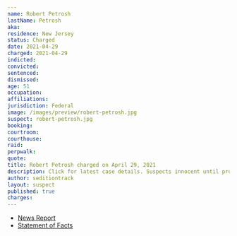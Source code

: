 ```yaml
---
name: Robert Petrosh
lastName: Petrosh
aka:
residence: New Jersey
status: Charged
date: 2021-04-29
charged: 2021-04-29
indicted:
convicted: 
sentenced: 
dismissed: 
age: 51
occupation:
affiliations:
jurisdiction: Federal
image: /images/preview/robert-petrosh.jpg
suspect: robert-petrosh.jpg
booking:
courtroom:
courthouse:
raid:
perpwalk:
quote:
title: Robert Petrosh charged on April 29, 2021
description: Click for latest case details. Suspects innocent until proven guilty.
author: seditiontrack
layout: suspect
published: true
charges:
---
```

- [News Report](https://www.nj.com/news/2021/05/grandmother-helped-tip-off-fbi-about-nj-man-charged-with-being-at-capitol-riot-feds-say.html)
- [Statement of Facts](https://extremism.gwu.edu/sites/g/files/zaxdzs2191/f/Robert%20Petrosh%20Statement%20of%20Facts.pdf)
